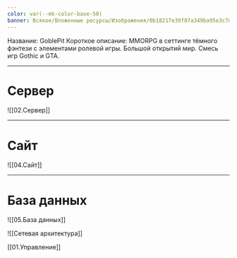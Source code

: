 ```yaml
---
color: var(--mk-color-base-50)
banner: Всякое/Вложенные ресурсы/Изображения/0b18217e39f07a349ba95e3c7d7fef72.png
---
```

Название: GoblePit
Короткое описание: MMORPG в сеттинге тёмного фэнтези с элементами ролевой игры. Большой открытий мир. Смесь игр Gothic и GTA.

---
# Сервер

![[02.Сервер]]

---
# Сайт 

![[04.Сайт]]

---

# База данных
![[05.База данных]]

![[Сетевая архитектура]]

[[01.Управление]]
